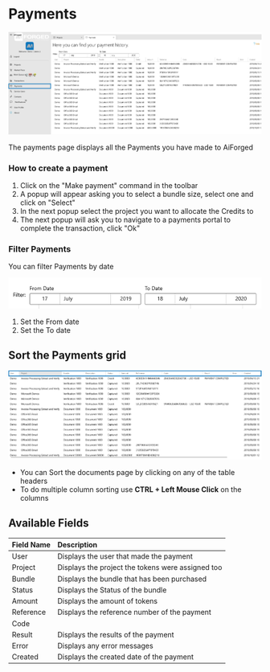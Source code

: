 # Payments

![](/assets/image%20%2852%29.png)

The payments page displays all the Payments you have made to AiForged

### How to create a payment

1. Click on the "Make payment" command in the toolbar
2. A popup will appear asking you to select a bundle size, select one and click on "Select"
3. In the next popup select the project you want to allocate the Credits to
4. The next popup will ask you to navigate to a payments portal to complete the transaction, click "Ok"

### Filter Payments

You can filter Payments by date 

![](/assets/image%20%2822%29.png)

1. Set the From date
2. Set the To date

## Sort the Payments grid

![](/assets/image%20%289%29.png)

* You can Sort the documents page by clicking on any of the table headers
* To do multiple column sorting use **CTRL + Left Mouse Click** on the columns

## Available Fields

| Field Name | Description |
| :--- | :--- |
| User | Displays the user that made the payment |
| Project | Displays the project the tokens were assigned too |
| Bundle | Displays the bundle that has been purchased |
| Status | Displays the Status of the bundle |
| Amount | Displays the amount of tokens |
| Reference | Displays the reference number of the payment |
| Code |  |
| Result | Displays the results of the payment |
| Error | Displays any error messages |
| Created | Displays the created date of the payment |

